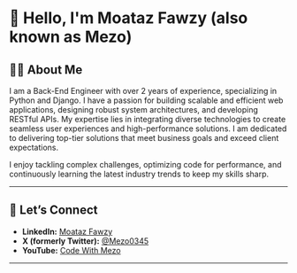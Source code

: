 # 👋 Hello, I'm Moataz Fawzy (also known as Mezo)

## 🧑‍💻 About Me  
I am a Back-End Engineer with over 2 years of experience, specializing in Python and Django. I have a passion for building scalable and efficient web applications, designing robust system architectures, and developing RESTful APIs. My expertise lies in integrating diverse technologies to create seamless user experiences and high-performance solutions. I am dedicated to delivering top-tier solutions that meet business goals and exceed client expectations.

I enjoy tackling complex challenges, optimizing code for performance, and continuously learning the latest industry trends to keep my skills sharp.

---

## 🤝 **Let’s Connect**
- **LinkedIn:** [Moataz Fawzy](https://www.linkedin.com/in/moataz-fawzy-backend)  
- **X (formerly Twitter):** [@Mezo0345](https://x.com/Mezo0345)  
- **YouTube:** [Code With Mezo](https://youtube.com/@codewithmezo)

---


